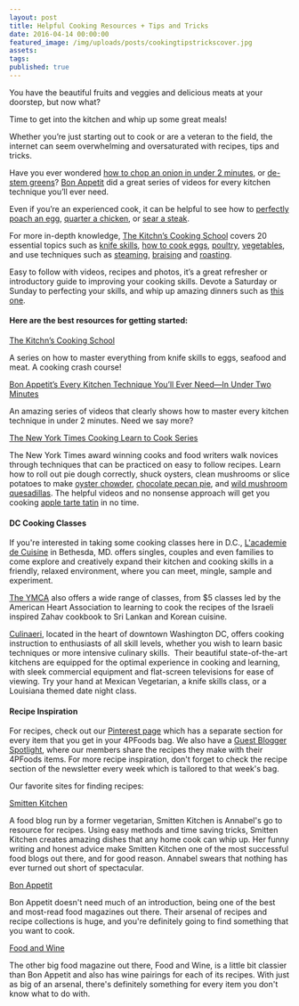 ```yaml
---
layout: post
title: Helpful Cooking Resources + Tips and Tricks
date: 2016-04-14 00:00:00
featured_image: /img/uploads/posts/cookingtipstrickscover.jpg
assets:
tags:
published: true
---
```


<div class="editable"><p>You have the beautiful fruits and veggies and delicious meats at your doorstep, but now what?</p><p>Time to get into the kitchen and whip up some great meals!</p><p>Whether you&rsquo;re just starting out to cook or are a veteran to the field, the internet can seem overwhelming and oversaturated with recipes, tips and tricks.</p><p>Have you ever wondered&nbsp;<a target="_blank" href="http://video.bonappetit.com/watch/dice-an-onion-in-no-time-flat?c=series">how to chop an onion in under 2 minutes</a>, or&nbsp;<a target="_blank" href="http://video.bonappetit.com/watch/how-to-de-stem-every-green?c=series">de-stem greens</a>?&nbsp;<a target="_blank" href="http://video.bonappetit.com/series/how-to-do-every-basic-cooking-technique">Bon Appetit</a>&nbsp;did a great series of videos for every kitchen technique you&rsquo;ll ever need.</p><p>Even if you&rsquo;re an experienced cook, it can be helpful to see how to&nbsp;<a target="_blank" href="http://video.bonappetit.com/watch/the-perfect-poached-egg?c=series">perfectly poach an egg</a>,&nbsp;<a target="_blank" href="http://video.bonappetit.com/watch/how-to-quarter-a-chicken?c=series">quarter a chicken</a>, or&nbsp;<a target="_blank" href="http://video.bonappetit.com/watch/how-to-sear-steak-the-right-way?c=series">sear a steak</a>.</p><p>For more in-depth knowledge,&nbsp;<a target="_blank" href="http://www.thekitchn.com/collection/cooking-school-373">The Kitchn&rsquo;s Cooking School</a>&nbsp;covers 20 essential topics such as&nbsp;<a target="_blank" href="http://www.thekitchn.com/cooking-school-day-1-knife-skills-the-kitchns-cooking-school-208639">knife skills</a>,&nbsp;<a target="_blank" href="http://www.thekitchn.com/cooking-school-day-4-eggs-the-kitchns-cooking-school-211009">how to cook eggs</a>,&nbsp;<a target="_blank" href="http://www.thekitchn.com/cooking-school-day-5-poultry-the-kitchns-cooking-school-211010">poultry</a>,&nbsp;<a target="_blank" href="http://www.thekitchn.com/cooking-school-day-3-vegetables-the-kitchns-cooking-school-211008">vegetables</a>, and use techniques such as&nbsp;<a target="_blank" href="http://www.thekitchn.com/cooking-school-day-16-steam-the-kitchns-cooking-school-211022">steaming</a>,&nbsp;<a target="_blank" href="http://www.thekitchn.com/cooking-school-day-18-braise-the-kitchns-cooking-school-211024">braising</a>&nbsp;and&nbsp;<a target="_blank" href="http://www.thekitchn.com/cooking-school-day-17-roast-the-kitchns-cooking-school-211023">roasting</a>.</p><p>Easy to follow with videos, recipes and photos, it&rsquo;s a great refresher or introductory guide to improving your cooking skills. Devote a Saturday or Sunday to perfecting your skills, and whip up amazing dinners such as&nbsp;<a target="_blank" href="http://smittenkitchen.com/blog/2007/10/butternut-squash-and-caramelized-onion-galette/">this one</a>.</p><h4>Here are the best resources for getting started:</h4><p><a target="_blank" href="http://www.thekitchn.com/collection/cooking-school-373">The Kitchn&rsquo;s Cooking School</a></p><p>A series on how to master everything from knife skills to eggs, seafood and meat. A cooking crash course!</p><p><a target="_blank" href="http://video.bonappetit.com/series/how-to-do-every-basic-cooking-technique">Bon Appetit&rsquo;s Every Kitchen Technique You&rsquo;ll Ever Need&mdash;In Under Two Minutes</a></p><p>An amazing series of videos that clearly shows how to master every kitchen technique in under 2 minutes. Need we say more?</p><p><a target="_blank" href="http://cooking.nytimes.com/learn-to-cook">The New York Times Cooking Learn to Cook Series</a></p><p>The New York Times award winning cooks and food writers walk novices through techniques that can be practiced on easy to follow recipes. Learn how to roll out pie dough correctly, shuck oysters, clean mushrooms or slice potatoes to make&nbsp;<a target="_blank" href="http://cooking.nytimes.com/recipes/6460-oyster-chowder">oyster chowder</a>,&nbsp;<a target="_blank" href="http://cooking.nytimes.com/recipes/1015434-chocolate-pecan-pie">chocolate pecan pie</a>, and&nbsp;<a target="_blank" href="http://cooking.nytimes.com/recipes/1016137-wild-mushroom-quesadillas">wild mushroom quesadillas</a>. The helpful videos and no nonsense approach will get you cooking&nbsp;<a target="_blank" href="http://cooking.nytimes.com/recipes/1016883-foolproof-tarte-tatin">apple tarte tatin</a>&nbsp;in no time.</p><h4>DC Cooking Classes</h4><p>If you're interested in taking some cooking classes here in D.C.,&nbsp;<a target="_blank" href="https://lacademie.com/recreational/">L'academie de Cuisine</a>&nbsp;in Bethesda, MD. offers singles, couples and even families to come explore and creatively expand their kitchen and cooking skills in a friendly, relaxed environment, where you can meet, mingle, sample and experiment.</p><p><a target="_blank" href="http://www.ymcadc.org/page.cfm?p=52">The YMCA</a>&nbsp;also offers a wide range of classes, from $5 classes led by the American Heart Association to learning to cook the recipes of the Israeli inspired Zahav cookbook to Sri Lankan and Korean cuisine.</p><p><a target="_blank" href="http://www.culinaerie.com/">Culinaeri</a>, located in the heart of downtown Washington DC, offers cooking instruction to enthusiasts of all skill levels, whether you wish to learn basic techniques or more intensive culinary skills. &nbsp;Their beautiful state-of-the-art kitchens are equipped for the optimal experience in cooking and learning, with sleek commercial equipment and flat-screen televisions for ease of viewing. Try your hand at Mexican Vegetarian, a knife skills class, or a Louisiana themed date night class.</p><h4>Recipe Inspiration</h4><p>For recipes, check out our&nbsp;<a target="_blank" href="https://www.pinterest.com/4pfoods/">Pinterest page</a>&nbsp;which has a separate section for every item that you get in your 4PFoods bag. We also have a&nbsp;<a target="_blank" href="http://4pfoods.com/guest-blogger-spotlight/">Guest Blogger Spotlight</a>, where our members share the recipes they make with their 4PFoods items. For more recipe inspiration, don't forget to check the recipe section of the newsletter every week which is tailored to that week's bag.</p><p>Our favorite sites for finding recipes:</p><p><a target="_blank" href="http://smittenkitchen.com/">Smitten Kitchen</a></p><p>A food blog run by a former vegetarian, Smitten Kitchen is Annabel's go to resource for recipes. Using easy methods and time saving tricks, Smitten Kitchen creates amazing dishes that any home cook can whip up. Her funny writing and honest advice make Smitten Kitchen one of the most successful food blogs out there, and for good reason. Annabel swears that nothing has ever turned out short of spectacular.</p><p><a target="_blank" href="http://www.bonappetit.com/">Bon Appetit</a></p><p>Bon Appetit doesn't need much of an introduction, being one of the best and most-read food magazines out there. Their arsenal of recipes and recipe collections is huge, and you're definitely going to find something that you want to cook.</p><p><a target="_blank" href="http://www.foodandwine.com/">Food and Wine</a></p><p>The other big food magazine out there, Food and Wine, is a little bit classier than Bon Appetit and also has wine pairings for each of its recipes. With just as big of an arsenal, there's definitely something for every item you don't know what to do with.</p></div>